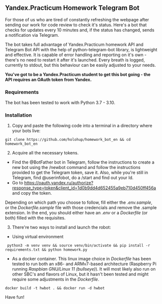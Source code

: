 ## Yandex.Practicum Homework Telegram Bot

For those of us who are tired of constantly refreshing the webpage after sending our work for code review to check it's status. Here's a bot that checks for updates every 10 minutes and, if the status has changed, sends a notification via Telegram.

The bot takes full advantage of Yandex.Practicum homework API and Telegram Bot API  with the help of python-telegram-bot library, is lightweight and effective. It is capable of error handling and reporting on it's own - there's no need to restart it after it's launched. Every breath is logged, currently to stdout, but this behaviour can be easily adjusted to your needs.

**You've got to be a Yandex.Practicum student to get this bot going - the API
requires an OAuth token from Yandex.**

### Requirements

The bot has been tested to work with Python 3.7 - 3.10.

### Installation

1. Copy and paste the following code into a terminal in a directory where your bots live:
```
git clone https://github.com/holohup/homework_bot_en && cd homework_bot_en
```

2. Acquire all the necessary tokens. 
* Find the @BotFather bot in Telegram, follow the instructions to create a new bot using the /newbot command and follow the instructions provided to get the Telegram token, save it. Also, while you're still in Telegram, find @userinfobot, do a /start and find out your Id.
* Go to https://oauth.yandex.ru/authorize?response_type=token&client_id=1d0b9dd4d652455a9eb710d450ff456a and copy the token.

Depending on which path you choose to follow, fill either the _.env.sample_, or the _Dockerfile.sample_ file with those credencials and remove the .sample extension. In the end, you should either have an _.env_ or a _Dockerfile_ (or both) filled with the requisites.

3. There're two ways to install and launch the robot:
- Using virtual environment
```
 python3 -m venv venv && source venv/bin/activate && pip install -r requirements.txt && python homework.py
```

- As a docker container. This linux image choice in _Dockerfile_ has been tested to run both an x86- and ARMv7-based architecture (Raspberry Pi running _Raspbian GNU/Linux 11 (bullseye)_). It will most likely also run on other SBC's and flavors of Linux, but it hasn't been tested and might require some adjustments in the _Dockerfile_.

```
docker build -t hwbot . && docker run -d hwbot
```

Have fun!